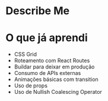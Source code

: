 # Describe Me

# O que já aprendi

- CSS Grid
- Roteamento com React Routes
- Buildar para deixar em produção
- Consumo de APIs externas
- Animações básicas com transition
- Uso de props
- Uso de Nullish Coalescing Operator
